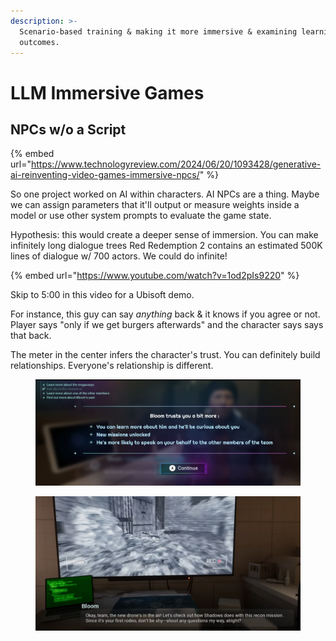 ```yaml
---
description: >-
  Scenario-based training & making it more immersive & examining learning
  outcomes.
---
```


# LLM Immersive Games

## NPCs w/o a Script

{% embed url="https://www.technologyreview.com/2024/06/20/1093428/generative-ai-reinventing-video-games-immersive-npcs/" %}

So one project worked on AI within characters. AI NPCs are a thing. Maybe we can assign parameters that it'll output or measure weights inside a model or use other system prompts to evaluate the game state.

Hypothesis: this would create a deeper sense of immersion. You can make infinitely long dialogue trees Red Redemption 2 contains an estimated 500K lines of dialogue w/ 700 actors. We could do infinite!

{% embed url="https://www.youtube.com/watch?v=1od2pIs9220" %}

Skip to 5:00 in this video for a Ubisoft demo.

For instance, this guy can say _anything_ back & it knows if you agree or not. Player says "only if we get burgers afterwards" and the character says says that back.

The meter in the center infers the character's trust. You can definitely build relationships. Everyone's relationship is different.

<figure><img src="../../../../../.gitbook/assets/image%20(3)%20(1)%20(1)%20(1).png" alt=""><figcaption></figcaption></figure>

<figure><img src="../../../../../.gitbook/assets/image%20(4)%20(1)%20(1)%20(1).png" alt=""><figcaption></figcaption></figure>
